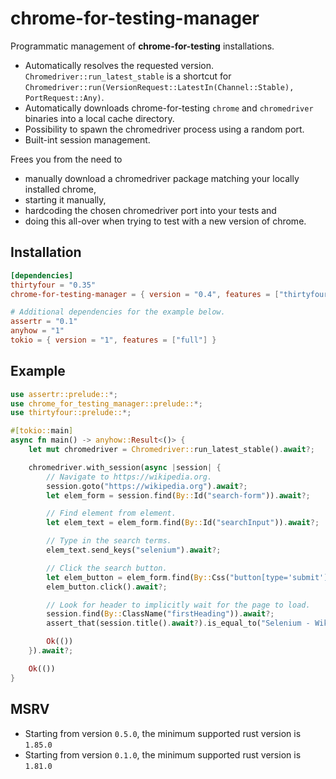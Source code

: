 # chrome-for-testing-manager

Programmatic management of **chrome-for-testing** installations.

- Automatically resolves the requested version. `Chromedriver::run_latest_stable` is a shortcut for
  `Chromedriver::run(VersionRequest::LatestIn(Channel::Stable), PortRequest::Any)`.
- Automatically downloads chrome-for-testing `chrome` and `chromedriver` binaries into a local cache directory.
- Possibility to spawn the chromedriver process using a random port.
- Built-int session management.

Frees you from the need to
- manually download a chromedriver package matching your locally installed chrome,
- starting it manually,
- hardcoding the chosen chromedriver port into your tests and
- doing this all-over when trying to test with a new version of chrome.

## Installation

```toml
[dependencies]
thirtyfour = "0.35"
chrome-for-testing-manager = { version = "0.4", features = ["thirtyfour"] }

# Additional dependencies for the example below.
assertr = "0.1"
anyhow = "1"
tokio = { version = "1", features = ["full"] }
```

## Example

```rust
use assertr::prelude::*;
use chrome_for_testing_manager::prelude::*;
use thirtyfour::prelude::*;

#[tokio::main]
async fn main() -> anyhow::Result<()> {
    let mut chromedriver = Chromedriver::run_latest_stable().await?;

    chromedriver.with_session(async |session| {
        // Navigate to https://wikipedia.org.
        session.goto("https://wikipedia.org").await?;
        let elem_form = session.find(By::Id("search-form")).await?;

        // Find element from element.
        let elem_text = elem_form.find(By::Id("searchInput")).await?;

        // Type in the search terms.
        elem_text.send_keys("selenium").await?;

        // Click the search button.
        let elem_button = elem_form.find(By::Css("button[type='submit']")).await?;
        elem_button.click().await?;

        // Look for header to implicitly wait for the page to load.
        session.find(By::ClassName("firstHeading")).await?;
        assert_that(session.title().await?).is_equal_to("Selenium - Wikipedia");

        Ok(())
    }).await?;

    Ok(())
}
```

## MSRV

- Starting from version `0.5.0`, the minimum supported rust version is `1.85.0`
- Starting from version `0.1.0`, the minimum supported rust version is `1.81.0`
